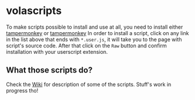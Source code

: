 # volascripts

To make scripts possible to install and use at all, you need to install either 
[tampermonkey](https://addons.mozilla.org/en-US/firefox/addon/tampermonkey/)
or [tampermonkey](https://addons.mozilla.org/en-US/firefox/addon/violentmonkey/)
In order to install a script, click on any link in the list above that ends with `*.user.js`,
it will take you to the page with script's source code. After that click on the `Raw` button
and confirm installation with your userscript extension.

## What those scripts do?

Check the [Wiki](https://github.com/volafiled/volascripts/wiki) for description of some of the
scripts. Stuff's work in progress tho!
